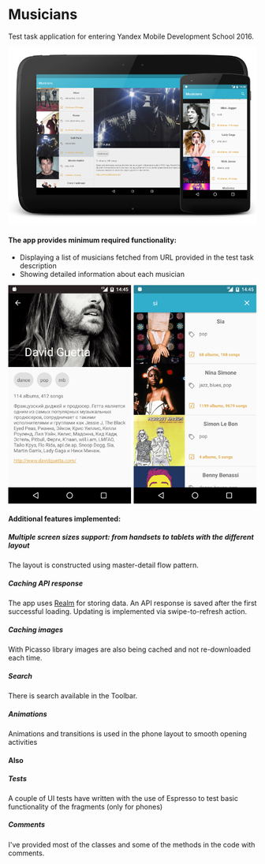 # Musicians
Test task application for entering Yandex Mobile Development School 2016.

![alt text](https://raw.githubusercontent.com/svvorf/mobilization-musicians/master/publish/showcase.png "Musicians")

#### The app provides minimum required functionality:
* Displaying a list of musicians fetched from URL provided in the test task description
* Showing detailed information about each musician

![alt text](https://raw.githubusercontent.com/svvorf/mobilization-musicians/master/publish/screens.png "Screenshots")

#### Additional features implemented:
##### Multiple screen sizes support: from handsets to tablets with the different layout
The layout is constructed using master-detail flow pattern.
##### Caching API response
The app uses [Realm](https://realm.io) for storing data. An API response is saved after the first successful loading. Updating is implemented via swipe-to-refresh action.
##### Caching images
With Picasso library images are also being cached and not re-downloaded each time.
##### Search
There is search available in the Toolbar.
##### Animations
Animations and transitions is used in the phone layout to smooth opening activities

#### Also
##### Tests
A couple of UI tests have written with the use of Espresso to test basic functionality of the fragments (only for phones)
##### Comments
I've provided most of the classes and some of the methods in the code with comments.

